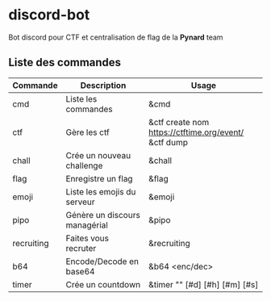 # discord-bot

Bot discord pour CTF et centralisation de flag de la **Pynard** team

## Liste des commandes
| Commande | Description | Usage |
|----------|-------------|-------|
| cmd | Liste les commandes | &cmd |
| ctf | Gère les ctf |&ctf create nom https://ctftime.org/event/<event> <br> &ctf dump <nom> |
|chall | Crée un nouveau challenge | &chall <nom> |
| flag | Enregistre un flag | &flag <flag> |
| emoji | Liste les emojis du serveur | &emoji |
| pipo | Génère un discours managérial | &pipo |
| recruiting | Faites vous recruter | &recruiting |
| b64 | Encode/Decode en base64 | &b64 <enc/dec> <message> |
| timer | Crée un countdown | &timer "<name>" [#d] [#h] [#m] [#s] |